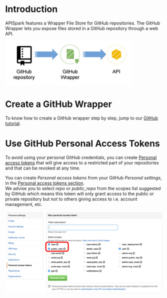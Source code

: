 # Introduction

APISpark features a Wrapper File Store for GitHub repositories. The GitHub Wrapper lets you expose files stored in a GitHub repository through a web API.

![GitHub to wrapper](images/github-to-wrapper.jpg "GitHub to wrapper")

# Create a GitHub Wrapper

To know how to create a GitHub wrapper step by step, jump to our [GitHub tutorial](/technical-resources/apispark/tutorials/github "GitHub tutorial").

# <a class="anchor" name="personal-access-tokens"></a>Use GitHub Personal Access Tokens

To avoid using your personal GitHub credentials, you can create <a href="https://help.github.com/articles/creating-an-access-token-for-command-line-use/" target="_blank">Personal access tokens</a> that will give access to a restricted part of your repositories and that can be revoked at any time.

You can create *Personal access tokens* from your GitHub *Personal settings*, in the <a href="https://github.com/settings/tokens" target="_blank">Personal access tokens section</a>.  
We advise you to select *repo* or *public_repo* from the scopes list suggested by GitHub which means this token will only grant access to the public or private repository but not to others giving access to i.e. account management, etc.

![Personal access tokens](images/github-perso-access-tokens.jpg "Personal access tokens")
